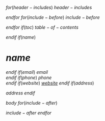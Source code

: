 $for(header-includes)$
$header-includes$

$endfor$
$for(include-before)$
$include-before$

$endfor$
$if(toc)$
$table-of-contents$

$endif$
$if(name)$
# $name$

$endif$
$if(email)$
$email$  
$endif$
$if(phone)$
$phone$  
$endif$
$if(website)$
[$website$](https://$website$)
$endif$
$if(address)$

$address$
$endif$

$body$
$for(include-after)$

$include-after$
$endfor$
